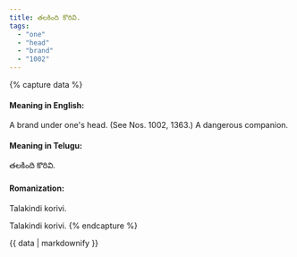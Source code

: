 ```yaml
---
title: తలకింది కొరివి.
tags:
  - "one"
  - "head"
  - "brand"
  - "1002"
---
```


{% capture data %}
#### Meaning in English:
A brand under one's head.
(See Nos. 1002, 1363.)
A dangerous companion.

#### Meaning in Telugu:
తలకింది కొరివి.

#### Romanization:
Talakindi korivi.

Talakindi korivi.
{% endcapture %}

{{ data | markdownify }}

